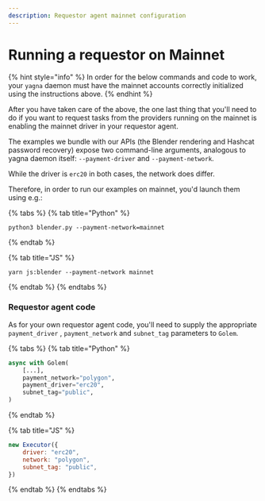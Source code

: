 ```yaml
---
description: Requestor agent mainnet configuration
---
```


# Running a requestor on Mainnet

{% hint style="info" %}
In order for the below commands and code to work, your `yagna` daemon must have the mainnet accounts correctly initialized using the instructions above.
{% endhint %}

After you have taken care of the above, the one last thing that you'll need to do if you want to request tasks from the providers running on the mainnet is enabling the mainnet driver in your requestor agent.

The examples we bundle with our APIs (the Blender rendering and Hashcat password recovery) expose two command-line arguments, analogous to yagna daemon itself: `--payment-driver` and `--payment-network`.

While the driver is `erc20` in both cases, the network does differ. 

Therefore, in order to run our examples on mainnet, you'd launch them using e.g.:

{% tabs %}
{% tab title="Python" %}
```
python3 blender.py --payment-network=mainnet
```
{% endtab %}

{% tab title="JS" %}
```
yarn js:blender --payment-network mainnet
```
{% endtab %}
{% endtabs %}

### Requestor agent code

As for your own requestor agent code, you'll need to supply the appropriate `payment_driver` , `payment_network` and `subnet_tag` parameters to `Golem`.

{% tabs %}
{% tab title="Python" %}
```python
async with Golem(
    [...],
    payment_network="polygon",
    payment_driver="erc20",
    subnet_tag="public",
)
```
{% endtab %}

{% tab title="JS" %}
```javascript
new Executor({
    driver: "erc20",
    network: "polygon",
    subnet_tag: "public",
})
```
{% endtab %}
{% endtabs %}

